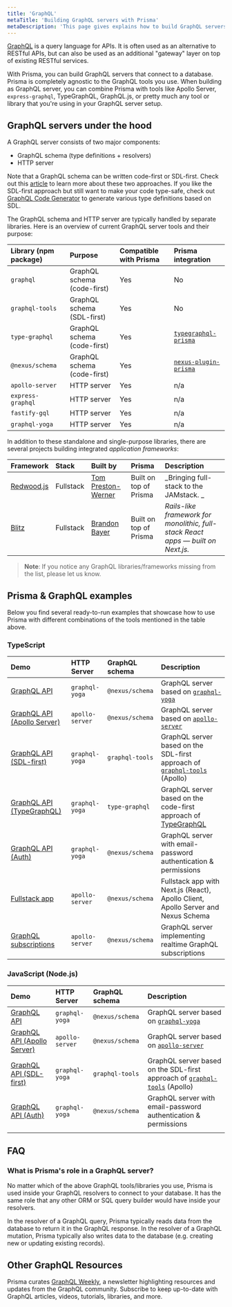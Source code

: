 ```yaml
---
title: 'GraphQL'
metaTitle: 'Building GraphQL servers with Prisma'
metaDescription: 'This page gives explains how to build GraphQL servers with Prisma. It shows how Prisma fits into the GraphQL ecosystem and provides practical examples.'
---
```


<TopBlock>

[GraphQL](http://graphql.org/) is a query language for APIs. It is often used as an alternative to RESTful APIs, but can also be used as an additional "gateway" layer on top of existing RESTful services.

With Prisma, you can build GraphQL servers that connect to a database. Prisma is completely agnostic to the GraphQL tools you use. When building as GraphQL server, you can combine Prisma with tools like Apollo Server, `express-graphql`, TypeGraphQL, GraphQL.js, or pretty much any tool or library that you're using in your GraphQL server setup.

</TopBlock>

## GraphQL servers under the hood

A GraphQL server consists of two major components:

- GraphQL schema (type definitions + resolvers)
- HTTP server

Note that a GraphQL schema can be written code-first or SDL-first. Check out this [article](https://www.prisma.io/blog/the-problems-of-schema-first-graphql-development-x1mn4cb0tyl3/) to learn more about these two approaches. If you like the SDL-first approach but still want to make your code type-safe, check out [GraphQL Code Generator](https://graphql-code-generator.com/) to generate various type definitions based on SDL.

The GraphQL schema and HTTP server are typically handled by separate libraries. Here is an overview of current GraphQL server tools and their purpose:

| Library (npm package) | Purpose                     | Compatible with Prisma | Prisma integration                                                         |
| :-------------------- | :-------------------------- | :--------------------- | :------------------------------------------------------------------------- |
| `graphql`             | GraphQL schema (code-first) | Yes                    | No                                                                         |
| `graphql-tools`       | GraphQL schema (SDL-first)  | Yes                    | No                                                                         |
| `type-graphql`        | GraphQL schema (code-first) | Yes                    | [`typegraphql-prisma`](https://www.npmjs.com/package/typegraphql-prisma)   |
| `@nexus/schema`       | GraphQL schema (code-first) | Yes                    | [`nexus-plugin-prisma`](https://nexusjs.org/docs/pluginss/prisma/overview) |
| `apollo-server`       | HTTP server                 | Yes                    | n/a                                                                        |
| `express-graphql`     | HTTP server                 | Yes                    | n/a                                                                        |
| `fastify-gql`         | HTTP server                 | Yes                    | n/a                                                                        |
| `graphql-yoga`        | HTTP server                 | Yes                    | n/a                                                                        |


In addition to these standalone and single-purpose libraries, there are several projects building integrated _application frameworks_:

| Framework                                  | Stack        | Built by                                          | Prisma                 | Description                                                                      |
| :----------------------------------------- | :----------- | :------------------------------------------------ | :--------------------- | :------------------------------------------------------------------------------- |
| [Redwood.js](https://redwoodjs.com)        | Fullstack    | [Tom Preston-Werner](https://github.com/mojombo/) | Built on top of Prisma | _Bringing full-stack to the JAMstack. _                                          |
| [Blitz](https://github.com/blitz-js/blitz) | Fullstack    | [Brandon Bayer](https://github.com/flybayer)      | Built on top of Prisma | _Rails-like framework for monolithic, full-stack React apps — built on Next.js._ |

> **Note**: If you notice any GraphQL libraries/frameworks missing from the list, please let us know.

## Prisma & GraphQL examples

Below you find several ready-to-run examples that showcase how to use Prisma with different combinations of the tools mentioned in the table above.

### TypeScript

| Demo                                                                                                                  | HTTP Server     | GraphQL schema  | Description                                                                                                                     |
| :-------------------------------------------------------------------------------------------------------------------- | :-------------- | :-------------- | :------------------------------------------------------------------------------------------------------------------------------ |
| [GraphQL API](https://github.com/prisma/prisma-examples/tree/latest/typescript/graphql)                               | `graphql-yoga`  | `@nexus/schema` | GraphQL server based on [`graphql-yoga`](https://github.com/prisma-labs/graphql-yoga)                                           |
| [GraphQL API (Apollo Server)](https://github.com/prisma/prisma-examples/tree/latest/typescript/graphql-apollo-server) | `apollo-server` | `@nexus/schema` | GraphQL server based on [`apollo-server`](https://www.apollographql.com/docs/apollo-server/)                                    |
| [GraphQL API (SDL-first)](https://github.com/prisma/prisma-examples/tree/latest/typescript/graphql-sdl-first)         | `graphql-yoga`  | `graphql-tools` | GraphQL server based on the SDL-first approach of [`graphql-tools`](https://www.apollographql.com/docs/graphql-tools/) (Apollo) |
| [GraphQL API (TypeGraphQL)](https://github.com/prisma/prisma-examples/tree/latest/typescript/graphql-typegraphql)     | `graphql-yoga`  | `type-graphql`  | GraphQL server based on the code-first approach of [TypeGraphQL](https://typegraphql.com/)                                      |
| [GraphQL API (Auth)](https://github.com/prisma/prisma-examples/tree/latest/typescript/graphql-auth)                   | `graphql-yoga`  | `@nexus/schema` | GraphQL server with email-password authentication & permissions                                                                 |
| [Fullstack app](https://github.com/prisma/prisma-examples/tree/latest/typescript/graphql-nextjs)                      | `apollo-server` | `@nexus/schema` | Fullstack app with Next.js (React), Apollo Client, Apollo Server and Nexus Schema                                               |
| [GraphQL subscriptions](https://github.com/prisma/prisma-examples/tree/latest/typescript/subscriptions-pubsub)                                                                                             | `apollo-server` | `@nexus/schema` | GraphQL server implementing realtime GraphQL subscriptions                                                                      |

### JavaScript (Node.js)

| Demo                                                                                                                  | HTTP Server     | GraphQL schema  | Description                                                                                                                     |
| :-------------------------------------------------------------------------------------------------------------------- | :-------------- | :-------------- | :------------------------------------------------------------------------------------------------------------------------------ |
| [GraphQL API](https://github.com/prisma/prisma-examples/tree/latest/javascript/graphql)                               | `graphql-yoga`  | `@nexus/schema` | GraphQL server based on [`graphql-yoga`](https://github.com/prisma-labs/graphql-yoga)                                           |
| [GraphQL API (Apollo Server)](https://github.com/prisma/prisma-examples/tree/latest/javascript/graphql-apollo-server) | `apollo-server` | `@nexus/schema` | GraphQL server based on [`apollo-server`](https://www.apollographql.com/docs/apollo-server/)                                    |
| [GraphQL API (SDL-first)](https://github.com/prisma/prisma-examples/tree/latest/javascript/graphql-sdl-first)         | `graphql-yoga`  | `graphql-tools` | GraphQL server based on the SDL-first approach of [`graphql-tools`](https://www.apollographql.com/docs/graphql-tools/) (Apollo) |
| [GraphQL API (Auth)](https://github.com/prisma/prisma-examples/tree/latest/javascript/graphql-auth)                   | `graphql-yoga`  | `@nexus/schema` | GraphQL server with email-password authentication & permissions                                                                 |
                                                               |

## FAQ

### What is Prisma's role in a GraphQL server?

No matter which of the above GraphQL tools/libraries you use, Prisma is used inside your GraphQL resolvers to connect to your database. It has the same role that any other ORM or SQL query builder would have inside your resolvers.

In the resolver of a GraphQL query, Prisma typically reads data from the database to return it in the GraphQL response. In the resolver of a GraphQL mutation, Prisma typically also writes data to the database (e.g. creating new or updating existing records).

## Other GraphQL Resources

Prisma curates [GraphQL Weekly](https://www.graphqlweekly.com/), a newsletter highlighting resources and updates from the GraphQL community. Subscribe to keep up-to-date with GraphQL articles, videos, tutorials, libraries, and more.

